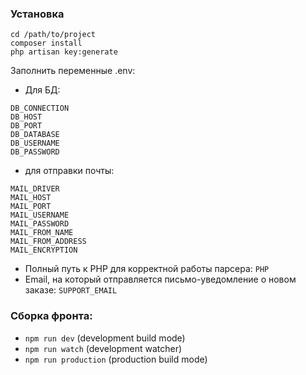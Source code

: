 ### Установка ###
```
cd /path/to/project
composer install 
php artisan key:generate
```

Заполнить переменные .env:
- Для БД:
```
DB_CONNECTION
DB_HOST
DB_PORT
DB_DATABASE
DB_USERNAME
DB_PASSWORD
``` 

- для отправки почты:
```
MAIL_DRIVER
MAIL_HOST
MAIL_PORT
MAIL_USERNAME
MAIL_PASSWORD
MAIL_FROM_NAME
MAIL_FROM_ADDRESS
MAIL_ENCRYPTION
```
- Полный путь к PHP для корректной работы парсера: 
`PHP`
- Email, на который отправляется письмо-уведомление о новом заказе: `SUPPORT_EMAIL` 

### Сборка фронта: ###

* `npm run dev`        (development build mode)
* `npm run watch`      (development watcher)
* `npm run production` (production build mode)

